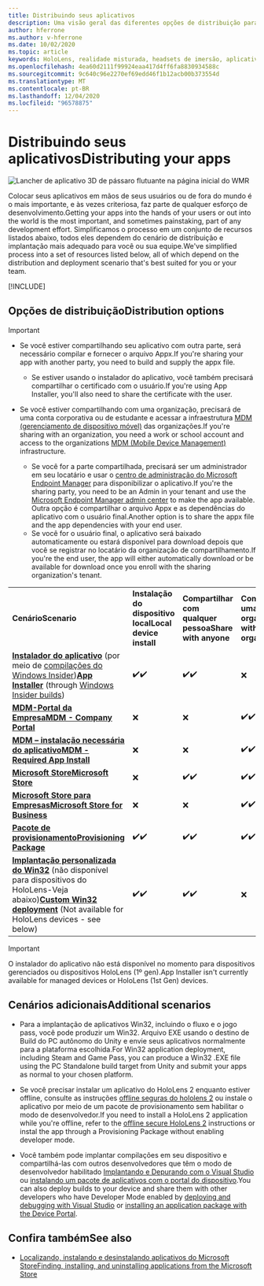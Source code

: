 ```yaml
---
title: Distribuindo seus aplicativos
description: Uma visão geral das diferentes opções de distribuição para várias plataformas com suporte e armazenamentos de publicação.
author: hferrone
ms.author: v-hferrone
ms.date: 10/02/2020
ms.topic: article
keywords: HoloLens, realidade misturada, headsets de imersão, aplicativo, UWP, envio, envio, filtros, metadados, requisitos de sistema, palavras-chave, wack, certificação, pacote, Appx, merchandising
ms.openlocfilehash: 4ea60d2111f99924eaa417d4ff6fa8830934588c
ms.sourcegitcommit: 9c640c96e2270ef69edd46f1b12acb00b373554d
ms.translationtype: MT
ms.contentlocale: pt-BR
ms.lasthandoff: 12/04/2020
ms.locfileid: "96578875"
---
```

# <a name="distributing-your-apps"></a><span data-ttu-id="ce121-104">Distribuindo seus aplicativos</span><span class="sxs-lookup"><span data-stu-id="ce121-104">Distributing your apps</span></span>

![Lancher de aplicativo 3D de pássaro flutuante na página inicial do WMR](images/distribute-hero-image.png)

<span data-ttu-id="ce121-106">Colocar seus aplicativos em mãos de seus usuários ou de fora do mundo é o mais importante, e às vezes criteriosa, faz parte de qualquer esforço de desenvolvimento.</span><span class="sxs-lookup"><span data-stu-id="ce121-106">Getting your apps into the hands of your users or out into the world is the most important, and sometimes painstaking, part of any development effort.</span></span> <span data-ttu-id="ce121-107">Simplificamos o processo em um conjunto de recursos listados abaixo, todos eles dependem do cenário de distribuição e implantação mais adequado para você ou sua equipe.</span><span class="sxs-lookup"><span data-stu-id="ce121-107">We've simplified process into a set of resources listed below, all of which depend on the distribution and deployment scenario that's best suited for you or your team.</span></span>

[!INCLUDE[](includes/before-submission.md)]

## <a name="distribution-options"></a><span data-ttu-id="ce121-108">Opções de distribuição</span><span class="sxs-lookup"><span data-stu-id="ce121-108">Distribution options</span></span>

> [!IMPORTANT]
> * <span data-ttu-id="ce121-109">Se você estiver compartilhando seu aplicativo com outra parte, será necessário compilar e fornecer o arquivo Appx.</span><span class="sxs-lookup"><span data-stu-id="ce121-109">If you're sharing your app with another party, you need to build and supply the appx file.</span></span> 
>     * <span data-ttu-id="ce121-110">Se estiver usando o instalador do aplicativo, você também precisará compartilhar o certificado com o usuário.</span><span class="sxs-lookup"><span data-stu-id="ce121-110">If you're using App Installer, you'll also need to share the certificate with the user.</span></span>
> 
> * <span data-ttu-id="ce121-111">Se você estiver compartilhando com uma organização, precisará de uma conta corporativa ou de estudante e acessar a infraestrutura [MDM (gerenciamento de dispositivo móvel)](https://docs.microsoft.com/hololens/hololens-enroll-mdm) das organizações.</span><span class="sxs-lookup"><span data-stu-id="ce121-111">If you're sharing with an organization, you need a work or school account and access to the organizations [MDM (Mobile Device Management)](https://docs.microsoft.com/hololens/hololens-enroll-mdm) infrastructure.</span></span>  
>    * <span data-ttu-id="ce121-112">Se você for a parte compartilhada, precisará ser um administrador em seu locatário e usar o [centro de administração do Microsoft Endpoint Manager](https://docs.microsoft.com/mem/intune/apps/apps-deploy) para disponibilizar o aplicativo.</span><span class="sxs-lookup"><span data-stu-id="ce121-112">If you're the sharing party, you need to be an Admin in your tenant and use the [Microsoft Endpoint Manager admin center](https://docs.microsoft.com/mem/intune/apps/apps-deploy) to make the app available.</span></span> <span data-ttu-id="ce121-113">Outra opção é compartilhar o arquivo Appx e as dependências do aplicativo com o usuário final.</span><span class="sxs-lookup"><span data-stu-id="ce121-113">Another option is to share the appx file and the app dependencies with your end user.</span></span>
>    * <span data-ttu-id="ce121-114">Se você for o usuário final, o aplicativo será baixado automaticamente ou estará disponível para download depois que você se registrar no locatário da organização de compartilhamento.</span><span class="sxs-lookup"><span data-stu-id="ce121-114">If you're the end user, the app will either automatically download or be available for download once you enroll with the sharing organization's tenant.</span></span> 

<table>
<colgroup>
    <col width="33%" />
    <col width="22%" />
    <col width="22%" />
    <col width="22%" />
</colgroup>
<tr>
    <td><span data-ttu-id="ce121-115"><strong>Cenário</strong></span><span class="sxs-lookup"><span data-stu-id="ce121-115"><strong>Scenario</strong></span></span></td>
    <td><span data-ttu-id="ce121-116"><strong>Instalação do dispositivo local</strong></span><span class="sxs-lookup"><span data-stu-id="ce121-116"><strong>Local device install</strong></span></span></td>
    <td><span data-ttu-id="ce121-117"><strong>Compartilhar com qualquer pessoa</strong></span><span class="sxs-lookup"><span data-stu-id="ce121-117"><strong>Share with anyone</strong></span></span></td>
    <td><span data-ttu-id="ce121-118"><strong>Compartilhar com uma organização</strong></span><span class="sxs-lookup"><span data-stu-id="ce121-118"><strong>Share with an organization</strong></span></span></td>
</tr>
<tr>
    <td><span data-ttu-id="ce121-119"><a href="https://docs.microsoft.com/hololens/app-deploy-app-installer"><strong>Instalador do aplicativo</strong></a> (por meio de <a href="https://docs.microsoft.com/hololens/hololens-insider">compilações do Windows Insider</a>)</span><span class="sxs-lookup"><span data-stu-id="ce121-119"><a href="https://docs.microsoft.com/hololens/app-deploy-app-installer"><strong>App Installer</strong></a> (through <a href="https://docs.microsoft.com/hololens/hololens-insider">Windows Insider builds</a>)</span></span></td>
    <td><span data-ttu-id="ce121-120">✔️</span><span class="sxs-lookup"><span data-stu-id="ce121-120">✔️</span></span></td>
    <td><span data-ttu-id="ce121-121">✔️</span><span class="sxs-lookup"><span data-stu-id="ce121-121">✔️</span></span></td>
    <td>❌</td>
</tr>
<tr>
    <td><span data-ttu-id="ce121-122"><a href="https://docs.microsoft.com/hololens/app-deploy-app-installer"><strong>MDM-Portal da Empresa</strong></a></span><span class="sxs-lookup"><span data-stu-id="ce121-122"><a href="https://docs.microsoft.com/hololens/app-deploy-app-installer"><strong>MDM - Company Portal</strong></a></span></span></td>
    <td>❌</td>
    <td>❌</td>
    <td><span data-ttu-id="ce121-123">✔️</span><span class="sxs-lookup"><span data-stu-id="ce121-123">✔️</span></span></td>
</tr>
<tr>
    <td><span data-ttu-id="ce121-124"><a href="https://docs.microsoft.com/hololens/app-deploy-intune"><strong>MDM – instalação necessária do aplicativo</strong></a></span><span class="sxs-lookup"><span data-stu-id="ce121-124"><a href="https://docs.microsoft.com/hololens/app-deploy-intune"><strong>MDM - Required App Install</strong></a></span></span></td>
    <td>❌</td>
    <td>❌</td>
    <td><span data-ttu-id="ce121-125">✔️</span><span class="sxs-lookup"><span data-stu-id="ce121-125">✔️</span></span></td>
</tr>
<tr>
    <td><span data-ttu-id="ce121-126"><a href="submitting-an-app-to-the-microsoft-store.md"><strong>Microsoft Store</strong></a></span><span class="sxs-lookup"><span data-stu-id="ce121-126"><a href="submitting-an-app-to-the-microsoft-store.md"><strong>Microsoft Store</strong></a></span></span></td>
    <td>❌</td>
    <td><span data-ttu-id="ce121-127">✔️</span><span class="sxs-lookup"><span data-stu-id="ce121-127">✔️</span></span></td>
    <td><span data-ttu-id="ce121-128">✔️</span><span class="sxs-lookup"><span data-stu-id="ce121-128">✔️</span></span></td>
</tr>
<tr>
    <td><span data-ttu-id="ce121-129"><a href="https://docs.microsoft.com/hololens/app-deploy-store-business"><strong>Microsoft Store para Empresas</strong></a></span><span class="sxs-lookup"><span data-stu-id="ce121-129"><a href="https://docs.microsoft.com/hololens/app-deploy-store-business"><strong>Microsoft Store for Business</strong></a></span></span></td>
    <td>❌</td>
    <td>❌</td>
    <td><span data-ttu-id="ce121-130">✔️</span><span class="sxs-lookup"><span data-stu-id="ce121-130">✔️</span></span></td>
</tr>
<tr>
    <td><span data-ttu-id="ce121-131"><a href="https://docs.microsoft.com/hololens/app-deploy-provisioning-package"><strong>Pacote de provisionamento</strong></a></span><span class="sxs-lookup"><span data-stu-id="ce121-131"><a href="https://docs.microsoft.com/hololens/app-deploy-provisioning-package"><strong>Provisioning Package</strong></a></span></span></td>
    <td><span data-ttu-id="ce121-132">✔️</span><span class="sxs-lookup"><span data-stu-id="ce121-132">✔️</span></span></td>
    <td><span data-ttu-id="ce121-133">✔️</span><span class="sxs-lookup"><span data-stu-id="ce121-133">✔️</span></span></td>
    <td><span data-ttu-id="ce121-134">✔️</span><span class="sxs-lookup"><span data-stu-id="ce121-134">✔️</span></span></td>
</tr>
<tr>
    <td><span data-ttu-id="ce121-135"><a href="#additional-scenarios"><strong>Implantação personalizada do Win32</strong></a> (não disponível para dispositivos do HoloLens-Veja abaixo)</span><span class="sxs-lookup"><span data-stu-id="ce121-135"><a href="#additional-scenarios"><strong>Custom Win32 deployment</strong></a> (Not available for HoloLens devices - see below)</span></span></td>
    <td><span data-ttu-id="ce121-136">✔️</span><span class="sxs-lookup"><span data-stu-id="ce121-136">✔️</span></span></td>
    <td><span data-ttu-id="ce121-137">✔️</span><span class="sxs-lookup"><span data-stu-id="ce121-137">✔️</span></span></td>
    <td>❌</td>
</tr>
</table>

> [!IMPORTANT]
> <span data-ttu-id="ce121-138">O instalador do aplicativo não está disponível no momento para dispositivos gerenciados ou dispositivos HoloLens (1º gen).</span><span class="sxs-lookup"><span data-stu-id="ce121-138">App Installer isn't currently available for managed devices or HoloLens (1st Gen) devices.</span></span>

## <a name="additional-scenarios"></a><span data-ttu-id="ce121-139">Cenários adicionais</span><span class="sxs-lookup"><span data-stu-id="ce121-139">Additional scenarios</span></span>

* <span data-ttu-id="ce121-140">Para a implantação de aplicativos Win32, incluindo o fluxo e o jogo pass, você pode produzir um Win32. Arquivo EXE usando o destino de Build do PC autônomo do Unity e envie seus aplicativos normalmente para a plataforma escolhida.</span><span class="sxs-lookup"><span data-stu-id="ce121-140">For Win32 application deployment, including Steam and Game Pass, you can produce a Win32 .EXE file using the PC Standalone build target from Unity and submit your apps as normal to your chosen platform.</span></span> 

* <span data-ttu-id="ce121-141">Se você precisar instalar um aplicativo do HoloLens 2 enquanto estiver offline, consulte as instruções [offline seguras do hololens 2](https://docs.microsoft.com/hololens/hololens-common-scenarios-offline-secure) ou instale o aplicativo por meio de um pacote de provisionamento sem habilitar o modo de desenvolvedor.</span><span class="sxs-lookup"><span data-stu-id="ce121-141">If you need to install a HoloLens 2 application while you're offline, refer to the [offline secure HoloLens 2](https://docs.microsoft.com/hololens/hololens-common-scenarios-offline-secure) instructions or instal the app through a Provisioning Package without enabling developer mode.</span></span>

* <span data-ttu-id="ce121-142">Você também pode implantar compilações em seu dispositivo e compartilhá-las com outros desenvolvedores que têm o modo de desenvolvedor habilitado [Implantando e Depurando com o Visual Studio](../develop/platform-capabilities-and-apis/using-visual-studio.md) ou [instalando um pacote de aplicativos com o portal do dispositivo](https://docs.microsoft.com/hololens/holographic-custom-apps#installing-an-application-package-with-the-device-portal).</span><span class="sxs-lookup"><span data-stu-id="ce121-142">You can also deploy builds to your device and share them with other developers who have Developer Mode enabled by [deploying and debugging with Visual Studio](../develop/platform-capabilities-and-apis/using-visual-studio.md) or [installing an application package with the Device Portal](https://docs.microsoft.com/hololens/holographic-custom-apps#installing-an-application-package-with-the-device-portal).</span></span>

## <a name="see-also"></a><span data-ttu-id="ce121-143">Confira também</span><span class="sxs-lookup"><span data-stu-id="ce121-143">See also</span></span>
* [<span data-ttu-id="ce121-144">Localizando, instalando e desinstalando aplicativos do Microsoft Store</span><span class="sxs-lookup"><span data-stu-id="ce121-144">Finding, installing, and uninstalling applications from the Microsoft Store</span></span>](https://docs.microsoft.com/hololens/holographic-store-apps)

<!-- ## Submitting to the Microsoft Store

You've finally made it to the last step on your distribution journey, actually getting your app into the Microsoft Store! Our [submission guidelines](submitting-an-app-to-the-microsoft-store.md) article will take you through: 

* Partner Center registration 
* Asset preparation
* App packaging
* Testing
* Final submission process

You can even give out free trials to get future consumers excited about your new immersive experience. Once your app is listed on the Microsoft Store you can sit back, engage with your expanding user community, and think about all the new features you want to add! -->
